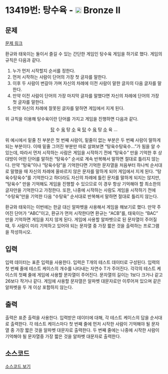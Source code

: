 # 13419번: 탕수육 - <img src="https://static.solved.ac/tier_small/4.svg" style="height:20px" /> Bronze II

<!-- performance -->

<!-- 문제 제출 후 깃허브에 푸시를 했을 때 제출한 코드의 성능이 입력될 공간입니다.-->

<!-- end -->

## 문제

[문제 링크](https://boj.kr/13419)


<p>환규와 태욱이는 둘이서 즐길 수 있는 간단한 게임인 탕수육 게임을 하기로 했다. 게임의 규칙은 다음과 같다.</p>

<ol>
<li>누가 먼저 시작할지 순서를 정한다.</li>
<li>먼저 시작하는 사람이 단어의 가장 첫 글자를 말한다.</li>
<li>이후 두 사람이 번갈아 가며 자신의 차례에 이전 사람이 말한 글자의 다음 글자를 말한다.</li>
<li>만약 이전 사람이 단어의 가장 마지막 글자를 말했다면 자신의 차례에 단어의 가장 첫 글자를 말한다.</li>
<li>만약 자신의 차례에 잘못된 글자를 말하면 게임에서 지게 된다.</li>
</ol>

<p>위 규칙을 이용해 탕수육이란 단어를 가지고 게임을 진행하면 다음과 같다.</p>

<p style="text-align: center;"><u>탕</u> 수 <u>육</u> 탕 <u>수</u> 육 <u>탕</u> 수 <u>육</u> 탕 <u>수</u> 육 …</p>

<p>위 예시에서 밑줄 친 부분은 첫 번째 사람이, 밑줄이 없는 부분은 두 번째 사람이 말하게 되는 부분이다. 이때 밑줄 그어진 부분만 따로 살펴보면 “탕육수탕육수…”가 됨을 알 수 있는데, 따라서 먼저 시작하는 사람은 게임을 시작하기 전에 “탕육수” 만을 기억한 후 상대방이 어떤 단어를 말하든 “탕육수” 순서로 계속 반복해서 말하면 절대로 틀리지 않는다. 만약 “탕육”이나 “탕육수탕”을 기억한다면 기억한 문자열을 처음부터 하나씩 순서대로 말했을 때 자신의 차례에 올바르지 않은 문자를 말하게 되어 게임에서 지게 된다. “탕육수탕육수”를 기억한다고 하더라도 자신의 차례에 틀린 문자를 말하게 되지는 않지만, “탕육수” 만을 기억해도 게임을 진행할 수 있으므로 이 경우 항상 기억해야 할 최소한의 글자만을 기억한다고 가정한다. 또한, 나중에 시작하는 사람도 게임을 시작하기 전에 “수탕육”만을 기억한 다음 “수탕육” 순서대로 반복해서 말하면 절대로 틀리지 않는다.</p>

<p>환규와 태욱이는 이번에는 한글 대신 알파벳을 사용해서 게임을 해보기로 했다. 만약 주어진 단어가 “ABC”이고, 환규가 먼저 시작한다면 환규는 “ACB”를, 태욱이는 “BAC” 만을 기억하면 게임을 지지 않게 된다. 게임에 사용할 알파벳으로 된 문자열이 주어질 때, 두 사람이 미리 기억하고 있어야 되는 문자열 중 가장 짧은 것을 출력하는 프로그램을 작성하시오.</p>



## 입력


<p>입력 데이터는 표준 입력을 사용한다. 입력은 T개의 테스트 데이터로 구성된다. 입력의 첫 번째 줄에 테스트 케이스의 개수를 나타내는 자연수 T가 주어진다. 각각의 테스트 케이스의 첫째 줄에 게임에 사용할 문자열이 주어진다. 문자열의 길이는 1보다 크거나 같고 26보다 작거나 같다. 게임에 사용할 문자열은 알파벳 대문자로만 이루어져 있으며 같은 알파벳을 두 개 이상 포함하지 않는다.</p>



## 출력


<p>출력은 표준 출력을 사용한다. 입력받은 데이터에 대해, 각 테스트 케이스의 답을 순서대로 출력한다. 각 테스트 케이스마다 첫 번째 줄에 먼저 시작한 사람이 기억해야 될 문자열 중 가장 짧은 것을 알파벳 대문자로 출력한다. 두 번째 줄에는 나중에 시작한 사람이 기억해야 될 문자열중 가장 짧은 것을 알파벳 대문자로 출력한다.</p>



## 소스코드

[소스코드 보기](탕수육.c)